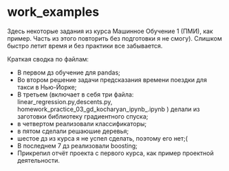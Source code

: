 # work_examples
Здесь некоторые задания из курса Машинное Обучение 1 (ПМИ), как пример. Часть из этого повторить без подготовки я не смогу). Слишком быстро летит время и без практики все забывается.

Краткая сводка по файлам:
- В первом дз обучение для pandas;
- Во втором решение задачи предсказания времени поездки для такси в Нью-Йорке; 
- В третьем (включает в себя три файла: linear_regression.py,descents.py, homework_practice_03_gd_kocharyan_ipynb_.ipynb ) делали из заготовки библиотеку градиентного спуска;
- в четвертом реализовали классификаторы;
- в пятом сделали решаюшие деревья;
- шестое дз из курса я не успел сделать, поэтому его нет;(
- В последнем 7 дз реализовали boosting;
- Прикрепил отчёт проекта с первого курса, как пример проектной деятельности.
 
